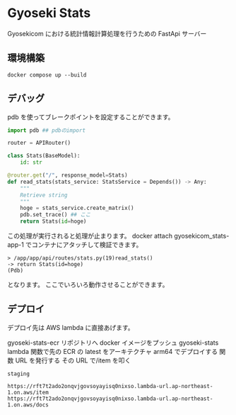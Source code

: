 # Gyoseki Stats

Gyosekicom における統計情報計算処理を行うための FastApi サーバー

## 環境構築

```
docker compose up --build
```

## デバッグ

pdb を使ってブレークポイントを設定することができます。

```python
import pdb ## pdbのimport

router = APIRouter()

class Stats(BaseModel):
    id: str

@router.get("/", response_model=Stats)
def read_stats(stats_service: StatsService = Depends()) -> Any:
    """
    Retrieve string
    """
    hoge = stats_service.create_matrix()
    pdb.set_trace() ## ここ
    return Stats(id=hoge)
```

この処理が実行されると処理が止まります。
docker attach gyosekicom_stats-app-1
でコンテナにアタッチして検証できます。

```
> /app/app/api/routes/stats.py(19)read_stats()
-> return Stats(id=hoge)
(Pdb)
```

となります。
ここでいろいろ動作させることができます。

## デプロイ

デプロイ先は AWS lambda に直接あげます。

gyoseki-stats-ecr リポジトリへ docker イメージをプッシュ
gyoseki-stats lambda 関数で先の ECR の latest をアーキテクチャ arm64 でデプロイする
関数 URL を発行する
その URL で/item を叩く

```
staging

https://rft7t2ado2onqvjgovsoyayisq0nixso.lambda-url.ap-northeast-1.on.aws/item
https://rft7t2ado2onqvjgovsoyayisq0nixso.lambda-url.ap-northeast-1.on.aws/docs
```
